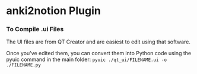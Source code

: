 # anki2notion Plugin

### To Compile .ui Files

The UI files are from QT Creator and are easiest to edit using that software.

Once you've edited them, you can convert them into Python code using the pyuic command in the main folder:
``` pyuic ./qt_ui/FILENAME.ui -o ./FILENAME.py ```